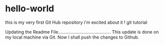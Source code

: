# hello-world
this is my very first Git Hub repository
i'm excited about it !
git tutorial

Updating the Readme File.......................................... 
This update is done on my local machine via Git.
Now I shall push the changes to Github.
